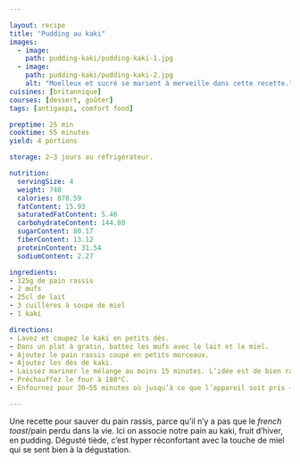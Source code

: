 ```yaml
---

layout: recipe
title: "Pudding au kaki"
images:
  - image:
    path: pudding-kaki/pudding-kaki-1.jpg
  - image:
    path: pudding-kaki/pudding-kaki-2.jpg
    alt: "Moelleux et sucré se marient à merveille dans cette recette."
cuisines: [britannique]
courses: [dessert, goûter]
tags: [antigaspi, comfort food]

preptime: 25 min
cooktime: 55 minutes
yield: 4 portions

storage: 2–3 jours au réfrigérateur.

nutrition:
  servingSize: 4
  weight: 740
  calories: 878.59
  fatContent: 15.93
  saturatedFatContent: 5.46
  carbohydrateContent: 144.80
  sugarContent: 80.17
  fiberContent: 13.12
  proteinContent: 31.54
  sodiumContent: 2.27

ingredients:
- 125g de pain rassis
- 2 œufs
- 25cl de lait
- 3 cuillères à soupe de miel
- 1 kaki

directions:
- Lavez et coupez le kaki en petits dés.
- Dans un plat à gratin, battez les œufs avec le lait et le miel.
- Ajoutez le pain rassis coupé en petits morceaux.
- Ajoutez les dés de kaki.
- Laissez mariner le mélange au moins 15 minutes. L’idée est de bien ramollir le pain avant cuisson.
- Préchauffez le four à 180°C.
- Enfournez pour 30–55 minutes où jusqu’à ce que l’appareil soit pris – ça va dépendre de votre plat mais également du degré de maturité de votre kaki.

---
```


Une recette pour sauver du pain rassis, parce qu’il n’y a pas que le <i alt="en">french toast</i>/pain perdu dans la vie. Ici on associe notre pain au kaki, fruit d’hiver, en pudding. Dégusté tiède, c’est hyper réconfortant avec la touche de miel qui se sent bien à la dégustation.